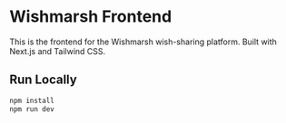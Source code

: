 # Wishmarsh Frontend
This is the frontend for the Wishmarsh wish-sharing platform.
Built with Next.js and Tailwind CSS.

## Run Locally

```bash
npm install
npm run dev
